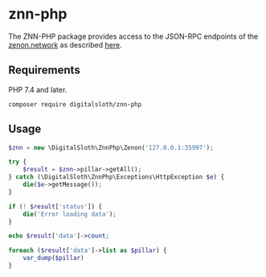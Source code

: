 # znn-php

The ZNN-PHP package provides access to the JSON-RPC endpoints of the [zenon.network](https://zenon.network/) as described [here](https://github.com/zenon-network/znn-wiki/blob/master/api.md).

## Requirements

PHP 7.4 and later.

```
composer require digitalsloth/znn-php
```

## Usage

```php
$znn = new \DigitalSloth\ZnnPhp\Zenon('127.0.0.1:35997');

try {
    $result = $znn->pillar->getAll();
} catch (\DigitalSloth\ZnnPhp\Exceptions\HttpException $e) {
    die($e->getMessage());
}

if (! $result['status']) {
    die('Error loading data');
}

echo $result['data']->count;

foreach ($result['data']->list as $pillar) {
    var_dump($pillar)
}
```
